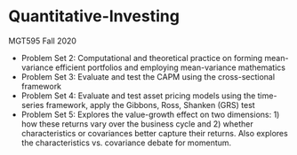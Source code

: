 # Quantitative-Investing
MGT595 Fall 2020
- Problem Set 2: Computational and theoretical practice on forming mean-variance efficient portfolios and employing mean-variance mathematics
- Problem Set 3: Evaluate and test the CAPM using the cross-sectional framework
- Problem Set 4: Evaluate and test asset pricing models using the time-series framework, apply the Gibbons, Ross, Shanken (GRS) test
- Problem Set 5: Explores the value-growth effect on two dimensions: 1) how these returns vary over the business cycle and 2) whether characteristics or covariances better capture their returns. Also explores the characteristics vs. covariance debate for momentum.
